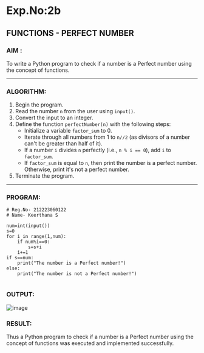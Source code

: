 # Exp.No:2b  
## FUNCTIONS - PERFECT NUMBER

### AIM :
To write a Python program to check if a number is a Perfect number using the concept of functions.

---

### ALGORITHM:

1. Begin the program.  
2. Read the number `n` from the user using `input()`.  
3. Convert the input to an integer.  
4. Define the function `perfectNumber(n)` with the following steps:  
    - Initialize a variable `factor_sum` to 0.  
    - Iterate through all numbers from 1 to `n//2` (as divisors of a number can't be greater than half of it).  
    - If a number `i` divides `n` perfectly (i.e., `n % i == 0`), add `i` to `factor_sum`.  
    - If `factor_sum` is equal to `n`, then print the number is a perfect number. Otherwise, print it's not a perfect number.  
5. Terminate the program.

---

### PROGRAM:
```
# Reg.No- 212223060122
# Name- Keerthana S

num=int(input())
s=0
for i in range(1,num):
    if num%i==0:
        s=s+i
    i+=1
if s==num:
    print("The number is a Perfect number!")
else:
    print("The number is not a Perfect number!")


```
### OUTPUT:

![image](https://github.com/user-attachments/assets/986c55ae-28cd-4f4e-aec2-44467ca87352)

### RESULT:

Thus a Python program to check if a number is a Perfect number using the concept of functions was executed and implemented successfully.
